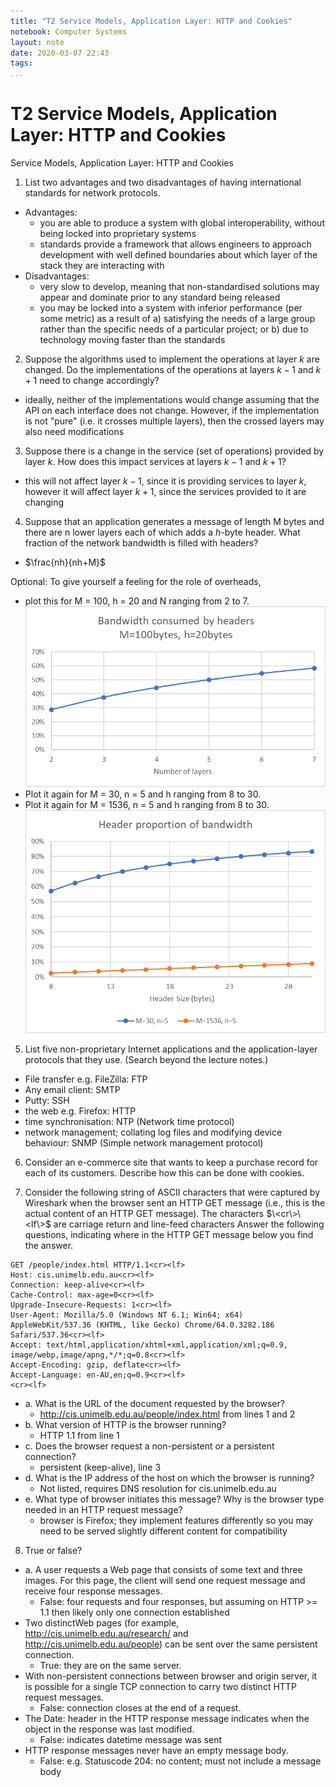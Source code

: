 ```yaml
---
title: "T2 Service Models, Application Layer: HTTP and Cookies"
notebook: Computer Systems
layout: note
date: 2020-03-07 22:43
tags: 
...
```


# T2 Service Models, Application Layer: HTTP and Cookies

[TOC]: #

Service Models, Application Layer: HTTP and Cookies
1. List two advantages and two disadvantages of having international standards for network protocols.

  - Advantages:
    - you are able to produce a system with global interoperability, without being locked
      into proprietary systems
    - standards provide a framework that allows engineers to approach
      development with well defined boundaries about which layer of the stack they
      are interacting with
  - Disadvantages:
    - very slow to develop, meaning that non-standardised solutions may appear and
      dominate prior to any standard being released
    - you may be locked into a system with inferior performance (per some metric)
      as a result of a) satisfying the needs of a large group rather than the specific
      needs of a particular project; or b) due to technology moving faster than
      the standards
2. Suppose the algorithms used to implement the operations at layer $k$ are
changed. Do the implementations of the operations at layers $k-1$ and
$k + 1$ need to change accordingly?
  - ideally, neither of the implementations would change assuming that the API
    on each interface does not change.  However, if the implementation is not "pure"
    (i.e. it crosses multiple layers), then the crossed layers may also need modifications
3. Suppose there is a change in the service (set of operations) provided by
layer $k$. How does this impact services at layers $k-1$ and $k + 1$?
  - this will not affect layer $k-1$, since it is providing services to layer $k$,
    however it will affect layer $k+1$, since the services provided to it are changing
4. Suppose that an application generates a message of length M bytes and
there are n lower layers each of which adds a $h$-byte header. What fraction
of the network bandwidth is filled with headers?
  - $\frac{nh}{nh+M}$

Optional: To give yourself a feeling for the role of overheads,
- plot this for M = 100, h = 20 and N ranging from 2 to 7.
![t2_4a_bandwidth](img/t2_4a_bandwidth.png)
- Plot it again for M = 30, n = 5 and h ranging from 8 to 30.
- Plot it again for M = 1536, n = 5 and h ranging from 8 to 30.
![t2_q4b_bandwidth](img/t2_q4b_bandwidth.png)

5. List five non-proprietary Internet applications and the application-layer
protocols that they use. (Search beyond the lecture notes.)
  - File transfer e.g. FileZilla: FTP
  - Any email client: SMTP
  - Putty: SSH
  - the web e.g. Firefox: HTTP
  - time synchronisation: NTP (Network time protocol)
  - network management; collating log files and modifying device behaviour: SNMP
    (Simple network management protocol)
6. Consider an e-commerce site that wants to keep a purchase record for each
of its customers. Describe how this can be done with cookies.

7. Consider the following string of ASCII characters that were captured by
Wireshark when the browser sent an HTTP GET message (i.e., this is the
actual content of an HTTP GET message). The characters $\<cr\>\<lf\>$ are
carriage return and line-feed characters Answer the following questions,
indicating where in the HTTP GET message below you find the answer.
```console
GET /people/index.html HTTP/1.1<cr><lf>
Host: cis.unimelb.edu.au<cr><lf>
Connection: keep-alive<cr><lf>
Cache-Control: max-age=0<cr><lf>
Upgrade-Insecure-Requests: 1<cr><lf>
User-Agent: Mozilla/5.0 (Windows NT 6.1; Win64; x64)
AppleWebKit/537.36 (KHTML, like Gecko) Chrome/64.0.3282.186 Safari/537.36<cr><lf>
Accept: text/html,application/xhtml+xml,application/xml;q=0.9,
image/webp,image/apng,*/*;q=0.8<cr><lf>
Accept-Encoding: gzip, deflate<cr><lf>
Accept-Language: en-AU,en;q=0.9<cr><lf>
<cr><lf>
```
- a. What is the URL of the document requested by the browser?
  - http://cis.unimelb.edu.au/people/index.html from lines 1 and 2
- b. What version of HTTP is the browser running?
  - HTTP 1.1 from line 1
- c. Does the browser request a non-persistent or a persistent connection?
  - persistent (keep-alive), line 3
- d. What is the IP address of the host on which the browser is running?
  - Not listed, requires DNS resolution for cis.unimelb.edu.au
- e. What type of browser initiates this message? Why is the browser
  type needed in an HTTP request message?
  - browser is Firefox; they implement features differently so you may need to be
    served slightly different content for compatibility
8. True or false?
- a. A user requests a Web page that consists of some text and three
images. For this page, the client will send one request message and
receive four response messages.
  - False: four requests and four responses, but assuming on HTTP >= 1.1 then likely
    only one connection established
- Two distinctWeb pages (for example, http://cis.unimelb.edu.au/research/
  and http://cis.unimelb.edu.au/people) can be sent over the same persistent connection.
  - True: they are on the same server.
- With non-persistent connections between browser and origin server,
  it is possible for a single TCP connection to carry two distinct HTTP
  request messages.
  - False: connection closes at the end of a request.
- The Date: header in the HTTP response message indicates when the
object in the response was last modified.
  - False: indicates datetime message was sent
- HTTP response messages never have an empty message body.
  - False: e.g. Statuscode 204: no content; must not include a message body
